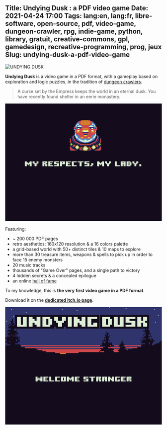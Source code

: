 Title: Undying Dusk : a PDF video game
Date: 2021-04-24 17:00
Tags: lang:en, lang:fr, libre-software, open-source, pdf, video-game, dungeon-crawler, rpg, indie-game, python, library, gratuit, creative-commons, gpl, gamedesign, recreative-programming, prog, jeux
Slug: undying-dusk-a-pdf-video-game
---
![UNDYING DUSK](images/2021/04/undying-dusk-title.png)

**Undying Dusk** is a video game in a PDF format,
with a gameplay based on exploration and logic puzzles,
in the tradition of [dungeon crawlers](https://en.wikipedia.org/wiki/Dungeon_crawl#Video_games).

> A curse set by the Empress keeps the world in an eternal dusk.
> You have recently found shelter in an eerie monastery.

![GIF trailer #1](https://raw.githubusercontent.com/Lucas-C/undying-dusk/main/trailer/undying-dusk-trailer1.gif)

Featuring:

- ~ 200 000 PDF pages
- retro aesthetics: 160x120 resolution & a 16 colors palette
- a grid-based world with 50+ distinct tiles & 10 maps to explore
- more than 30 treasure items, weapons & spells to pick up in order to face 15 enemy monsters
- 20 music tracks
- thousands of "Game Over" pages, and a single path to victory
- 4 hidden secrets & a concealed epilogue
- an online [hall of fame](https://chezsoi.org/lucas/undying-dusk/hall-of-fame)

To my knowledge, this is **the very first video game in a PDF format**.

Download it on the [**dedicated itch.io page**](https://lucas-c.itch.io/undying-dusk).

![GIF trailer #2](https://raw.githubusercontent.com/Lucas-C/undying-dusk/main/trailer/undying-dusk-trailer2.gif)


<!-- com' :
- [x] itch.io
- [x] blog article (+ "ads" on most popular posts)
- [x] Clint Bellanger
- [x] Pierre Corbinais -> https://twitter.com/Oujevipo/status/1392042344652935168
- [x] amis
- [x] collègues
- [x] warpdoor.com, indiegamesplus.com, game-curator.com, rockpapershotgun.com
- [x] https://forum.canardpc.com/threads/130686-Undying-Dusk
- [x] subReddits: - cf. https://www.reddit.com/r/gamedev/comments/8zwmio/how_to_post_about_your_game_without_being_flamed/
  * https://www.reddit.com/r/UndyingDuskPdfGame/
  * https://www.reddit.com/r/freegames/comments/mxu9j1/i_made_a_video_game_out_of_a_pdf_it_has_200_000/
  * https://www.reddit.com/r/gaming/comments/mxu73t/i_made_a_video_game_out_of_a_pdf_it_has_200_000/
  * https://www.reddit.com/r/pdf/comments/mxu6qf/i_made_a_video_game_out_of_a_pdf_it_has_200_000/
  * https://www.reddit.com/r/PixelArt/comments/mxucob/i_made_a_pixelart_video_game_out_of_a_pdf_it_has/
  * https://www.reddit.com/r/IndieGaming/comments/mxu8f8/i_made_a_video_game_out_of_a_pdf_it_has_200_000/
  * https://www.reddit.com/r/playmygame/comments/mxu6aq/i_made_a_video_game_out_of_a_pdf_it_has_200_000/
  * https://www.reddit.com/r/france/comments/my19ee/dimanche_autopromo_20210425/gvsrwmt?context=3
  * https://www.reddit.com/r/shamelessplug/comments/mzin4x/i_made_a_video_game_out_of_a_pdf_it_has_200_000/
- [x] Sumatra PDF forum: https://forum.sumatrapdfreader.org/t/undying-dusk-a-video-game-designed-to-be-played-with-sumatra-pdf/3847/1
- [x] HackerNews: https://news.ycombinator.com/item?id=26928782
- [x] LinkedIn, FaceBook
- [x] https://adventuregamers.com/forums/viewthread/15358/
- [x] https://forums.tigsource.com/index.php?topic=71958.0
- [x] http://hu-mu.blogspot.com en mode HUMBLE
- [x] https://www.igdb.com/games/undying-dusk
- [x] https://www.indiedb.com/games/undying-dusk
- [x] https://gamedev.net/projects/3485-undying-dusk/
- [x] carte promo @ work kfet
- [x] https://www.indiemag.fr/forum/lactu-inde-reagissez/t16874-undying-dusk-jeu-video-au-format-pdf
- [x] https://www.rockpapershotgun.com/amp/tfi-friday-3-new-text-based-indie-games-with-a-twist
- [x] https://www.afjv.com/forums/sujet/8-1527-1-undying-dusk-un-jeu-video-en-200-000-pages-pdf
- [x] https://www.jeuxvideo.com/forums/message/1092251955
- [x] https://opengameart.org/forumtopic/undying-dusk-an-adventure-game-in-a-pdf
- [x] https://slashdot.org/submission/13725574/undying-dusk-is-a-video-game-in-a-200-000-pages-pdf-generated-with-python
- [x] https://www.gameboomers.com/forum/ubbthreads.php/topics/1246628/undying-dusk-a-pdf-video-game
- [ ] https://www.gameblog.fr/actualite/jeux-independants/ : en attente de validation du compte
- [ ] http://www.game-sphere.fr & https://www.planete-aventure.net/forums/ : sites HS :(
- [ ] sites recensant les JV OSS faits en Python ? -> trouvé aucun à part https://wiki.python.org/moin/PythonGames inéditable :(
- [ ] http://planete-ldvelh.com/ (pour VF)

Info reprise sans mon intervention :
* https://www.pcgamer.com/this-dungeon-crawler-is-built-inside-a-200000-page-pdf/
* https://www.reddit.com/r/thisweekinretro/comments/n5sgyn/undying_dusk_by_lucasc_first_video_game_in_pdf/

+ https://f5bot.com/dash

Idées de format de com' originales et peu coûteuses à réaliser :
* animated GIF that initially just looks like static text

<!--
## 2nd technical write-up post:

**Concept**: build a PDF that could be played as a video game
Inspiration: [Table Ronde n°1 de la CyberConv 2020](http://www.cyberconv1.com/#programme).
Then I thought: what could be emulated with an interactive PDF? A maze game!

Other video game inspirations: Dungeon Master, Eye of the Beholder, Legend of Grimrock, Moonshades...

mécanisme d'itérations des états & level design progressif avec contrainte (single path)
avec checkpoints
-> le programme assure de l'existence d'une unique solution

graphics:
- Gimp & xcf
- palette DawnBringer

pyfpdf

PDF Checker in CI

accessibility...

optims
- comment gen_pdf.py output of resourrces vs pages size

trucs que j'ai appris :
* le format PDF c'est pas si pire, mais dur de trouver des exemples de PDF valides pour chaque feature...
* PDF readers aren't very fast at rendering basic stuff (comparo ?)

https://xcvgsystems.com/static/adventure/

use ascii map screenshot

### gamedesign

no more than 4 rounds of combat

initial feedbacks: minimap needed, + combat tutorial, give backspace hint faster

puzzles that did not go well...
- goblin hord
- sokoban
- CTRL+F

Difficulties to terminate the game (especially to rework stuff like the last boss fight)

Metadata addition with pikepdf that took 1h15 :(

# Storywriting
Books : really useful

Adventure game puzzle design -> readings

1st OGA contrib & Pedro Medeiros tutorials

~XK lines of Python code in Y files

ajouts / changements comparé à l'original à mentionner:
- monsters do NOT appear randomly, but in a predefined way
- there is no sleeping, that restore HP & MP + create "save points"
- monster arrival animations are missing
* moins de gold farming / backtracking
* use content hidden in original sources: 2 monsters & extra equipment (swords & armor)

publish-on-itch.io.sh

com':
- [ ] subReddits: r/python, r/programming, r/gamedev
- [ ] linux fr ?
-->
